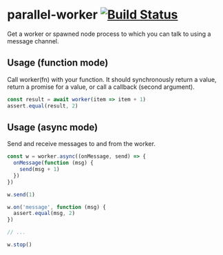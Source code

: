 # parallel-worker [![Build Status](https://travis-ci.org/fabiosantoscode/parallel-worker.svg?branch=master)](https://travis-ci.org/fabiosantoscode/parallel-worker)

Get a worker or spawned node process to which you can talk to using a message channel.

## Usage (function mode)

Call worker(fn) with your function. It should synchronously return a value, return a promise for a value, or call a callback (second argument).

```javascript
const result = await worker(item => item + 1)
assert.equal(result, 2)
```

## Usage (async mode)

Send and receive messages to and from the worker.

```javascript
const w = worker.async((onMessage, send) => {
  onMessage(function (msg) {
    send(msg + 1)
  })
})

w.send(1)

w.on('message', function (msg) {
  assert.equal(msg, 2)
})

// ...

w.stop()
```
